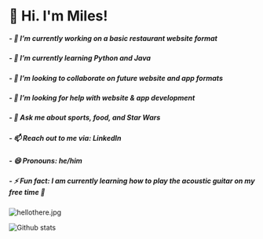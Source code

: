 # 👋 Hi. I'm Miles!

##### - 🔭 I’m currently working on a basic restaurant website format
##### - 🌱 I’m currently learning Python and Java
##### - 👯 I’m looking to collaborate on future website and app formats
##### - 🤔 I’m looking for help with website & app development
##### - 💬 Ask me about sports, food, and Star Wars
##### - 📫 Reach out to me via: LinkedIn
##### - 😄 Pronouns: he/him
##### - ⚡ Fun fact: I am currently learning how to play the acoustic guitar on my free time 🎸 

![hellothere.jpg](https://rushter.com/counter.svg)

![Github stats](https://github-readme-stats.vercel.app/api?username=miles-akio)

